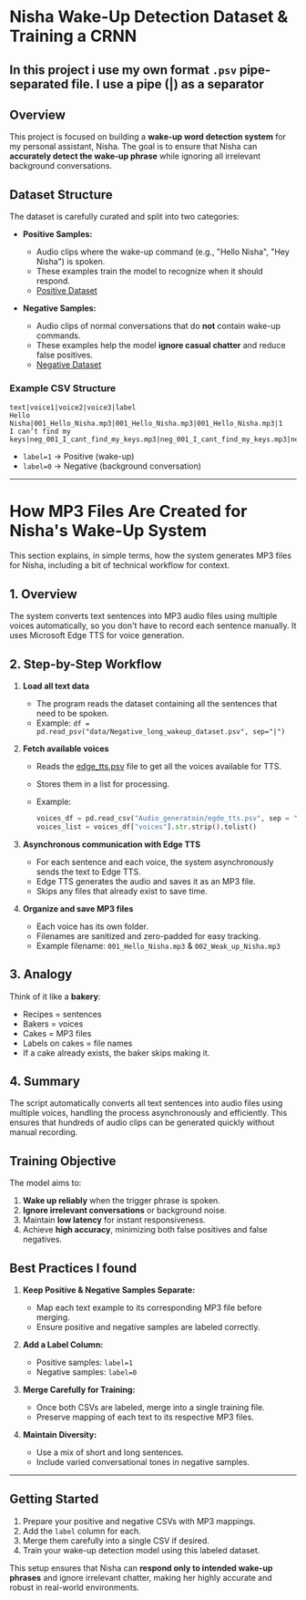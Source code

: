 # Nisha Wake-Up Detection Dataset & Training a CRNN
In this project i use my own format `.psv` pipe-separated file. I use a pipe (|) as a separator
---

## Overview

This project is focused on building a **wake-up word detection system** for my personal assistant, Nisha. The goal is to ensure that Nisha can **accurately detect the wake-up phrase** while ignoring all irrelevant background conversations.

## Dataset Structure

The dataset is carefully curated and split into two categories:

* **Positive Samples:**

  * Audio clips where the wake-up command (e.g., "Hello Nisha", "Hey Nisha") is spoken.
  * These examples train the model to recognize when it should respond.
  * [Positive Dataset](data/positive_mapping.psv)

* **Negative Samples:**

  * Audio clips of normal conversations that do **not** contain wake-up commands.
  * These examples help the model **ignore casual chatter** and reduce false positives.
  * [Negative Dataset](data/negative_mapping.psv)

### Example CSV Structure

```
text|voice1|voice2|voice3|label
Hello Nisha|001_Hello_Nisha.mp3|001_Hello_Nisha.mp3|001_Hello_Nisha.mp3|1
I can’t find my keys|neg_001_I_cant_find_my_keys.mp3|neg_001_I_cant_find_my_keys.mp3|neg_001.mp3|0
```

* `label=1` → Positive (wake-up)
* `label=0` → Negative (background conversation)
---


# How MP3 Files Are Created for Nisha's Wake-Up System

This section explains, in simple terms, how the system generates MP3 files for Nisha, including a bit of technical workflow for context.

## 1. Overview

The system converts text sentences into MP3 audio files using multiple voices automatically, so you don't have to record each sentence manually. It uses Microsoft Edge TTS for voice generation.

## 2. Step-by-Step Workflow

1. **Load all text data**

   * The program reads the dataset containing all the sentences that need to be spoken.
   * Example: `df = pd.read_psv("data/Negative_long_wakeup_dataset.psv", sep="|")`

2. **Fetch available voices**

   * Reads the [edge_tts.psv](Audio_generatoin/egde_tts.psv)
 file to get all the voices available for TTS.
   * Stores them in a list for processing.
   * Example:

     ```python
     voices_df = pd.read_csv("Audio_generatoin/egde_tts.psv", sep = "|")
     voices_list = voices_df["voices"].str.strip().tolist()
     ```

3. **Asynchronous communication with Edge TTS**

   * For each sentence and each voice, the system asynchronously sends the text to Edge TTS.
   * Edge TTS generates the audio and saves it as an MP3 file.
   * Skips any files that already exist to save time.

4. **Organize and save MP3 files**

   * Each voice has its own folder.
   * Filenames are sanitized and zero-padded for easy tracking.
   * Example filename: `001_Hello_Nisha.mp3` & `002_Weak_up_Nisha.mp3`

## 3. Analogy

Think of it like a **bakery**:

* Recipes = sentences
* Bakers = voices
* Cakes = MP3 files
* Labels on cakes = file names
* If a cake already exists, the baker skips making it.

## 4. Summary

The script automatically converts all text sentences into audio files using multiple voices, handling the process asynchronously and efficiently. This ensures that hundreds of audio clips can be generated quickly without manual recording.




## Training Objective

The model aims to:

1. **Wake up reliably** when the trigger phrase is spoken.
2. **Ignore irrelevant conversations** or background noise.
3. Maintain **low latency** for instant responsiveness.
4. Achieve **high accuracy**, minimizing both false positives and false negatives.

## Best Practices I found

1. **Keep Positive & Negative Samples Separate:**

   * Map each text example to its corresponding MP3 file before merging.
   * Ensure positive and negative samples are labeled correctly.

2. **Add a Label Column:**

   * Positive samples: `label=1`
   * Negative samples: `label=0`

3. **Merge Carefully for Training:**

   * Once both CSVs are labeled, merge into a single training file.
   * Preserve mapping of each text to its respective MP3 files.

4. **Maintain Diversity:**

   * Use a mix of short and long sentences.
   * Include varied conversational tones in negative samples.

---

## Getting Started

1. Prepare your positive and negative CSVs with MP3 mappings.
2. Add the `label` column for each.
3. Merge them carefully into a single CSV if desired.
4. Train your wake-up detection model using this labeled dataset.

This setup ensures that Nisha can **respond only to intended wake-up phrases** and ignore irrelevant chatter, making her highly accurate and robust in real-world environments.
